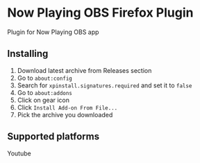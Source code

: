 # Now Playing OBS Firefox Plugin
Plugin for Now Playing OBS app

## Installing
1. Download latest archive from Releases section
2. Go to `about:config`
3. Search for `xpinstall.signatures.required` and set it to `false`
4. Go to `about:addons`
5. Click on gear icon
6. Click `Install Add-on From File...`
7. Pick the archive you downloaded

## Supported platforms
Youtube

